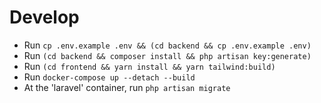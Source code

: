 # Develop

 - Run ```cp .env.example .env && (cd backend && cp .env.example .env)```
 - Run ```(cd backend && composer install && php artisan key:generate)```
 - Run ```(cd frontend && yarn install && yarn tailwind:build)```
 - Run ```docker-compose up --detach --build```
 - At the 'laravel' container, run ```php artisan migrate```
